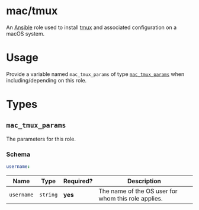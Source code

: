 # mac/tmux

An [Ansible](https://www.ansible.com) role used to install [tmux](https://github.com/tmux/tmux) and associated
configuration on a macOS system.

# Usage

Provide a variable named `mac_tmux_params` of type [`mac_tmux_params`](#mac_tmux_params) when including/depending on
this role.

# Types

## `mac_tmux_params`

The parameters for this role.

### Schema

```yaml
username:
```

| Name       | Type     | Required? | Description                                         |
|------------|----------|-----------|-----------------------------------------------------|
| `username` | `string` | **yes**   | The name of the OS user for whom this role applies. |
